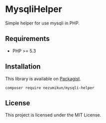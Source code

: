 # MysqliHelper
Simple helper for use mysqli in PHP.

## Requirements
-   PHP >= 5.3

## Installation

This library is available on
[Packagist](https://packagist.org/packages/nezumikun/mysqli-helper).

    composer require nezumikun/mysqli-helper

## License

This project is licensed under the MIT License.

